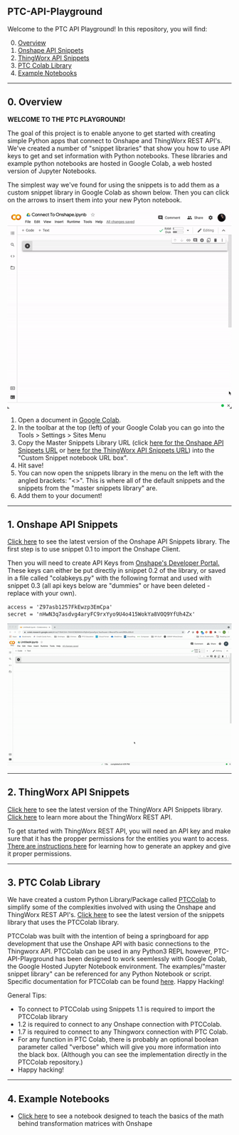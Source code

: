 ## PTC-API-Playground

Welcome to the PTC API Playground! In this repository, you will find:

0. [Overview](https://github.com/PTC-Education/PTC-API-Playground#0-overview)
1. [Onshape API Snippets](https://github.com/PTC-Education/PTC-API-Playground#1-onshape-api-snippets)
2. [ThingWorx API Snippets](https://github.com/PTC-Education/PTC-API-Playground#2-onshape-api-snippets)
3. [PTC Colab Library](https://github.com/PTC-Education/PTC-API-Playground#3-PTCColab-library)
4. [Example Notebooks](https://github.com/PTC-Education/PTC-API-Playground#4-example-notebooks)

---

## 0. Overview
**WELCOME TO THE PTC PLAYGROUND!**

The goal of this project is to enable anyone to get started with creating simple Python apps that connect to Onshape and ThingWorx REST API's. We've created a number of "snippet libraries" that show you how to use API keys to get and set information with Python notebooks. These libraries and example python notebooks are hosted in Google Colab, a web hosted version of Jupyter Notebooks.

The simplest way we've found for using the snippets is to add them as a custom snippet library in Google Colab as shown below. Then you can click on the arrows to insert them into your new Pyton notebook.

![Snippets Gif](./assets/add-snippets.gif)

1. Open a document in [Google Colab](https://colab.research.google.com/). 
2. In the toolbar at the top (left) of your Google Colab you can go into the Tools > Settings > Sites Menu
3. Copy the Master Snippets Library URL (click [here for the Onshape API Snippets URL](https://colab.research.google.com/github/PTC-Education/PTC-API-Playground/blob/main/Onshape_API_Snippets.ipynb) or [here for the ThingWorx API Snippets URL](https://colab.research.google.com/github/PTC-Education/PTC-API-Playground/blob/main/ThingWorx_API_Snippets.ipynb)) into the "Custom Snippet notebook URL box".
4. Hit save!
5. You can now open the snippets library in the menu on the left with the angled brackets: "<>". This is where all of the default snippets and the snippets from the "master snippets library" are.
6. Add them to your document!

--- 

## 1. Onshape API Snippets
[Click here](https://github.com/PTC-Education/PTC-API-Playground/blob/main/Onshape_API_Snippets.ipynb) to see the latest version of the Onshape API Snippets library. The first step is to use snippet 0.1 to import the Onshape Client.

Then you will need to create API Keys from [Onshape's Developer Portal.](https://dev-portal.onshape.com/) These keys can either be put directly in snippet 0.2 of the library, or saved in a file called "colabkeys.py" with the following format and used with snippet 0.3 (all api keys below are "dummies" or have been deleted - replace with your own).

    access = 'Z97asb1257FkEwzp3EmCpa'
    secret = 'nHwN3q7asdvg4aryFC9rxYyo9U4o415WokYa8VOQ9YfUh4Zx'

![Add Keys File](./assets/Onshape_API_Snippets_Connect.gif)

--- 

## 2. ThingWorx API Snippets

[Click here](https://github.com/PTC-Education/PTC-API-Playground/blob/main/ThingWorx_API_Snippets.ipynb) to see the latest version of the ThingWorx API Snippets library. [Click here](http://support.ptc.com/help/thingworx_hc/thingworx_8_hc/en/index.html#page/ThingWorx/Help/REST_API/ThingWorxRESTAPI.html) to learn more about the ThingWorx REST API.

To get started with ThingWorx REST API, you will need an API key and make sure that it has the propper permissions for the entities you want to access. [There are instructions here](https://support.ptc.com/help/thingworx_hc/thingworx_8_hc/en/index.html#page/ThingWorx/Help/Composer/Security/ApplicationKeys/ApplicationKeys.html) for learning how to generate an appkey and give it proper permissions.

---

## 3. PTC Colab Library

We have created a custom Python Library/Package called [PTCColab](https://github.com/PTC-Education/PTCColab) to simplify some of the complexities involved with using the Onshape and ThingWorx REST API's. [Click here](https://github.com/PTC-Education/PTC-API-Playground/blob/main/PTCColab_API_Snippets.ipynb) to see the latest version of the snippets library that uses the PTCColab library.

PTCColab was built with the intention of being a springboard for app development that use the Onshape API with basic connections to the Thingworx API. PTCColab can be used in any Python3 REPL however, PTC-API-Playground has been designed to work seemlessly with Google Colab, the Google Hosted Jupyter Notebook environment. The examples/"master snippet library" can be referenced for any Python Notebook or script. Specific documentation for PTCColab can be found [here](https://github.com/PTC-Education/PTCColab#table-of-contents). Happy Hacking!

General Tips:
- To connect to PTCColab using Snippets 1.1 is required to import the PTCColab library
- 1.2 is required to connect to any Onshape connection with PTCColab.
- 1.7 is required to connect to any Thingworx connection with PTC Colab.
- For any function in PTC Colab, there is probably an optional boolean parameter called "verbose" which will give you more information into the black box. (Although you can see the implementation directly in the PTCColab repository.)
- Happy hacking!

---

## 4. Example Notebooks

- [Click here](https://github.com/PTC-Education/PTC-API-Playground/blob/main/Transformation_Matrices_Lesson.ipynb) to see a notebook designed to teach the basics of the math behind transformation matrices with Onshape
